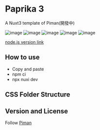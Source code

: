 # Paprika 3  

A Nuxt3 template of Piman(開發中)  

![image](https://badgen.net/badge/vue/3.x/green) ![image](https://badgen.net/badge/Nuxt/3.x/green) ![image](https://badgen.net/badge/Piman/3.x/green)  ![image](https://badgen.net/badge/nodejs/v18/red) ![image](https://badgen.net/badge/license/Apache-2.0/orange)

[node.js version link](https://nodejs.org/zh-tw/download/releases/)  

## How to use  

- Copy and paste  
- npm ci  
- npx nuxi dev  


## CSS Folder Structure  


## Version and License  

Follow [Piman](https://github.com/ya-sai/piman)  
